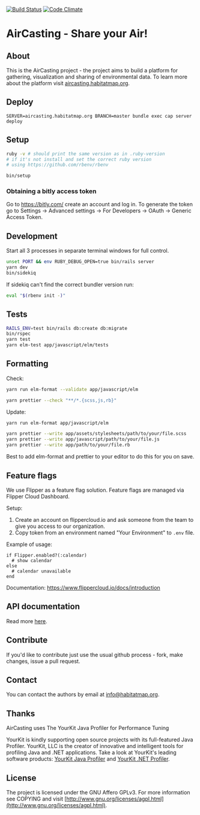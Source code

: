 [![Build Status](https://travis-ci.com/HabitatMap/AirCasting.svg?branch=master)](https://travis-ci.org/HabitatMap/AirCasting)
[![Code Climate](https://codeclimate.com/github/HabitatMap/AirCasting/badges/gpa.svg)](https://codeclimate.com/github/HabitatMap/AirCasting)

# AirCasting - Share your Air!

## About

This is the AirCasting project - the project aims to build a platform for gathering, visualization and sharing of environmental data. To learn more about the platform visit [aircasting.habitatmap.org](http://aircasting.habitatmap.org).

## Deploy

`SERVER=aircasting.habitatmap.org BRANCH=master bundle exec cap server deploy`

## Setup

```bash
ruby -v # should print the same version as in .ruby-version
# if it's not install and set the correct ruby version
# using https://github.com/rbenv/rbenv

bin/setup


```

### Obtaining a bitly access token

Go to https://bitly.com/ create an account and log in. To generate the token go to Settings -> Advanced settings -> For Developers -> OAuth -> Generic Access Token.

## Development

Start all 3 processes in separate terminal windows for full control.

```bash
unset PORT && env RUBY_DEBUG_OPEN=true bin/rails server
yarn dev
bin/sidekiq
```

If sidekiq can't find the correct bundler version run:

```bash
eval "$(rbenv init -)"
```

## Tests

```bash
RAILS_ENV=test bin/rails db:create db:migrate
bin/rspec
yarn test
yarn elm-test app/javascript/elm/tests
```

## Formatting

Check:

```bash
yarn run elm-format --validate app/javascript/elm

yarn prettier --check "**/*.{scss,js,rb}"
```

Update:

```bash
yarn run elm-format app/javascript/elm

yarn prettier --write app/assets/stylesheets/path/to/your/file.scss
yarn prettier --write app/javascript/path/to/your/file.js
yarn prettier --write app/path/to/your/file.rb
```

Best to add elm-format and prettier to your editor to do this for you on save.

## Feature flags

We use Flipper as a feature flag solution. Feature flags are managed via Flipper Cloud Dashboard.

Setup:

1. Create an account on flippercloud.io and ask someone from the team to give you access to our organization.
2. Copy token from an environment named "Your Environment" to `.env` file.

Example of usage:

```
if Flipper.enabled?(:calendar)
  # show calendar
else
  # calendar unavailable
end
```

Documentation: https://www.flippercloud.io/docs/introduction

## API documentation

Read more [here](doc/api.md).

## Contribute

If you'd like to contribute just use the usual github process - fork, make changes, issue a pull request.

## Contact

You can contact the authors by email at [info@habitatmap.org](mailto:info@habitatmap.org).

## Thanks

AirCasting uses The YourKit Java Profiler for Performance Tuning

YourKit is kindly supporting open source projects with its full-featured Java Profiler. YourKit, LLC is the creator of innovative and intelligent tools for profiling Java and .NET applications. Take a look at YourKit's leading software products: [YourKit Java Profiler](http://www.yourkit.com/java/profiler/index.jsp) and [YourKit .NET Profiler](http://www.yourkit.com/.net/profiler/index.jsp).

## License

The project is licensed under the GNU Affero GPLv3. For more information see COPYING and visit [http://www.gnu.org/licenses/agpl.html](http://www.gnu.org/licenses/agpl.html).
